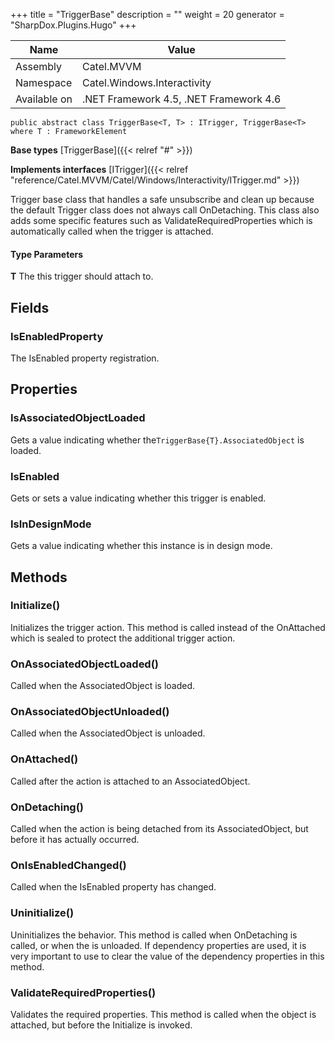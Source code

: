 

+++
title = "TriggerBase" 
description = ""
weight = 20
generator = "SharpDox.Plugins.Hugo"
+++

Name|Value
---|---
Assembly|Catel.MVVM
Namespace|Catel.Windows.Interactivity
Available on|.NET Framework 4.5, .NET Framework 4.6

```
public abstract class TriggerBase<T, T> : ITrigger, TriggerBase<T> where T : FrameworkElement 
```

**Base types**
[TriggerBase]({{< relref "#" >}})

**Implements interfaces**
[ITrigger]({{< relref "reference/Catel.MVVM/Catel/Windows/Interactivity/ITrigger.md" >}})

Trigger base class that handles a safe unsubscribe and clean up because the default Trigger class does not always call OnDetaching. This class also adds some specific features such as ValidateRequiredProperties which is automatically called when the trigger is attached.

#### Type Parameters

**T**
The this trigger should attach to.

## Fields

### IsEnabledProperty

The IsEnabled property registration.

## Properties

### IsAssociatedObjectLoaded

Gets a value indicating whether the`TriggerBase{T}.AssociatedObject` is loaded.

### IsEnabled

Gets or sets a value indicating whether this trigger is enabled.

### IsInDesignMode

Gets a value indicating whether this instance is in design mode.

## Methods

### Initialize()

Initializes the trigger action. This method is called instead of the OnAttached which is sealed to protect the additional trigger action.

### OnAssociatedObjectLoaded()

Called when the AssociatedObject is loaded.

### OnAssociatedObjectUnloaded()

Called when the AssociatedObject is unloaded.

### OnAttached()

Called after the action is attached to an AssociatedObject.

### OnDetaching()

Called when the action is being detached from its AssociatedObject, but before it has actually occurred.

### OnIsEnabledChanged()

Called when the IsEnabled property has changed.

### Uninitialize()

Uninitializes the behavior. This method is called when OnDetaching is called, or when the is unloaded. If dependency properties are used, it is very important to use to clear the value of the dependency properties in this method.

### ValidateRequiredProperties()

Validates the required properties. This method is called when the object is attached, but before the Initialize is invoked.

